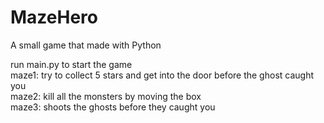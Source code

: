 # MazeHero
A small game that made with Python

run main.py to start the game   
maze1: try to collect 5 stars and get into the door before the ghost caught you   
maze2: kill all the monsters by moving the box    
maze3: shoots the ghosts before they caught you   

